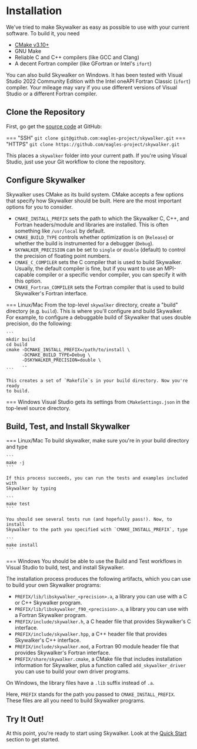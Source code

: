 # Installation

We've tried to make Skywalker as easy as possible to use with your current
software. To build it, you need

+ [CMake v3.10+](https://cmake.org/)
+ GNU Make
+ Reliable C and C++ compilers (like GCC and Clang)
+ A decent Fortran compiler (like GFortran or Intel's `ifort`)

You can also build Skywalker on Windows. It has been tested with Visual Studio
2022 Community Edition with the Intel oneAPI Fortran Classіc (`ifort`) compiler.
Your mileage may vary if you use different versions of Visual Studio or a
different Fortran compiler.

## Clone the Repository

First, go get the [source code](https://github.com/eagles-project/skywalker)
at GitHub:

=== "SSH"
    ```
    git clone git@github.com:eagles-project/skywalker.git
    ```
=== "HTTPS"
    ```
    git clone https://github.com/eagles-project/skywalker.git
    ```

This places a `skywalker` folder into your current path. If you're using
Visual Studio, just use your Git workflow to clone the repository.

## Configure Skywalker

Skywalker uses CMake as its build system. CMake accepts a few options that
specify how Skywalker should be built. Here are the most important options for
you to consider.

* `CMAKE_INSTALL_PREFIX` sets the path to which the Skywalker C, C++, and
  Fortran headers/module and libraries are installed. This is often something
  like `/usr/local` by default.
* `CMAKE_BUILD_TYPE` controls whether optimization is on (`Release`) or whether
  the build is instrumented for a debugger (`Debug`).
* `SKYWALKER_PRECISION` can be set to `single` or `double` (default) to control
  the precision of floating point numbers.
* `CMAKE_C_COMPILER` sets the C compiler that is used to build Skywalker.
  Usually, the default compiler is fine, but if you want to use an MPI-capable
  compiler or a specific vendor compiler, you can specify it with this option.
* `CMAKE_Fortran_COMPILER` sets the Fortran compiler that is used to build
  Skywalker's Fortran interface.

=== Linux/Mac
    From the top-level `skywalker` directory, create a "build" directory
    (e.g. `build`). This is where you'll configure and build Skywalker. For example,
    to configure a debuggable build of Skywalker that uses double precision, do the
    following:

    ```
    mkdir build
    cd build
    cmake -DCMAKE_INSTALL_PREFIX=/path/to/install \
          -DCMAKE_BUILD_TYPE=Debug \
          -DSKYWALKER_PRECISION=double \
          ..
    ```

    This creates a set of `Makefile`s in your build directory. Now you're ready
    to build.

=== Windows
    Visual Studio gets its settings from `CMakeSettings.json` in the top-level
    source directory.

## Build, Test, and Install Skywalker

=== Linux/Mac
    To build skywalker, make sure you're in your build directory and type

    ```
    make -j
    ```

    If this process succeeds, you can run the tests and examples included with
    Skywalker by typing

    ```
    make test
    ```

    You should see several tests run (and hopefully pass!). Now, to install
    Skywalker to the path you specified with `CMAKE_INSTALL_PREFIX`, type

    ```
    make install
    ```

=== Windows
    You should be able to use the Build and Test workflows in Visual Studio to
    build, test, and install Skywalker.

The installation process produces the following artifacts, which you can use to
build your own Skywalker programs:

* `PREFIX/lib/libskywalker_<precision>.a`, a library you can use with a C or C++
  Skywalker program.
* `PREFIX/lib/libskywalker_f90_<precision>.a`, a library you can use with a
  Fortran Skywalker program.
* `PREFIX/include/skywalker.h`, a C header file that provides Skywalker's C
  interface.
* `PREFIX/include/skywalker.hpp`, a C++ header file that provides Skywalker's
  C++ interface.
* `PREFIX/include/skywalker.mod`, a Fortran 90 module header file that provides
  Skywalker's Fortran interface.
* `PREFIX/share/skywalker.cmake`, a CMake file that includes installation
  information for Skywalker, plus a function called `add_skywalker_driver` you
  can use to build your own driver programs.

On Windows, the library files have a `.lib` suffix instead of `.a`.

Here, `PREFIX` stands for the path you passed to `CMAKE_INSTALL_PREFIX`. These
files are all you need to build Skywalker programs.

## Try It Out!

At this point, you're ready to start using Skywalker. Look at the
[Quick Start](quick_start.md) section to get started.
